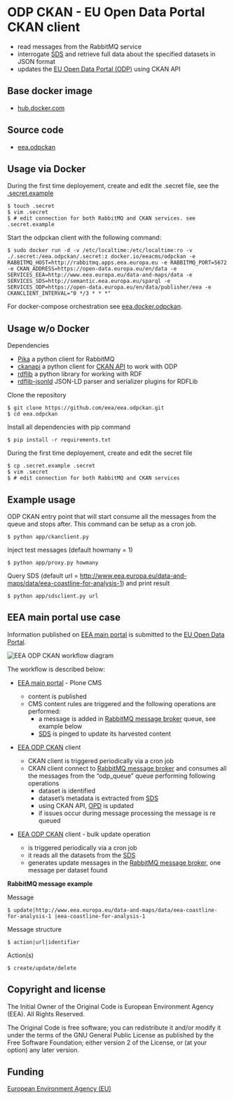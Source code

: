 # ODP CKAN - EU Open Data Portal CKAN client

- read messages from the RabbitMQ service
- interrogate [SDS](http://semantic.eea.europa.eu) and retrieve full data about the specified datasets in JSON format
- updates the [EU Open Data Portal (ODP)](https://open-data.europa.eu/en/data/publisher/eea) using CKAN API

## Base docker image

 - [hub.docker.com](https://registry.hub.docker.com/u/eeacms/odpckan)

## Source code

  - [eea.odpckan](http://github.com/eea/eea.odpckan)

## Usage via Docker

During the first time deployement, create and edit the .secret file, see the [.secret.example](.secret.example)

    $ touch .secret
    $ vim .secret
    $ # edit connection for both RabbitMQ and CKAN services. see .secret.example

Start the odpckan client with the following command:

    $ sudo docker run -d -v /etc/localtime:/etc/localtime:ro -v ./.secret:/eea.odpckan/.secret:z docker.io/eeacms/odpckan -e RABBITMQ_HOST=http://rabbitmq.apps.eea.europa.eu -e RABBITMQ_PORT=5672 -e CKAN_ADDRESS=https://open-data.europa.eu/en/data -e SERVICES_EEA=http://www.eea.europa.eu/data-and-maps/data -e SERVICES_SDS=http://semantic.eea.europa.eu/sparql -e SERVICES_ODP=https://open-data.europa.eu/en/data/publisher/eea -e CKANCLIENT_INTERVAL="0 */3 * * *"

For docker-compose orchestration see [eea.docker.odpckan](https://github.com/eea/eea.docker.odpckan).                                                              

## Usage w/o Docker

Dependencies

- [Pika](https://pika.readthedocs.org/en/0.10.0/) a python client for RabbitMQ
- [ckanapi](https://github.com/ckan/ckanapi) a python client for [CKAN API](http://docs.ckan.org/en/latest/contents.html) to work with ODP
- [rdflib](https://github.com/RDFLib/rdflib/) a python library for working with RDF
- [rdflib-jsonld](https://github.com/RDFLib/rdflib-jsonld) JSON-LD parser and serializer plugins for RDFLib

Clone the repository

    $ git clone https://github.com/eea/eea.odpckan.git
    $ cd eea.odpckan

Install all dependencies with pip command

    $ pip install -r requirements.txt

During the first time deployement, create and edit the secret file

    $ cp .secret.example .secret
    $ vim .secret
    $ # edit connection for both RabbitMQ and CKAN services

## Example usage

ODP CKAN entry point that will start consume all the messages from the queue and stops after. This command can be setup as a cron job.

    $ python app/ckanclient.py

Inject test messages (default howmany = 1)

    $ python app/proxy.py howmany

Query SDS (default url = http://www.eea.europa.eu/data-and-maps/data/eea-coastline-for-analysis-1) and print result

    $ python app/sdsclient.py url

## EEA main portal use case

Information published on [EEA main portal](http://www.eea.europa.eu) is submitted to the [EU Open Data Portal](https://data.europa.eu).

![EEA ODP CKAN workflow diagram](https://drive.google.com/file/d/0B-2fZm4-OM0pYmJuY1BsT21IVUU/view?pref=2&pli=1)

The workflow is described below:

- [EEA main portal](http://www.eea.europa.eu) - Plone CMS
  - content is published
  - CMS content rules are triggered and the following operations are performed:
    - a message is added in [RabbitMQ message broker](http://rabbitmq.apps.eea.europa.eu) queue, see example below
    - [SDS](http://semantic.eea.europa.eu) is pinged to update its harvested content

- [EEA ODP CKAN](https://github.com/eea/eea.odpckan/tree/master/app) client
  - CKAN client is triggered periodically via a cron job
  - CKAN client connect to  [RabbitMQ message broker](http://rabbitmq.apps.eea.europa.eu) and consumes all the messages from the “odp_queue” queue performing following operations
    - dataset is identified
    - dataset’s metadata is extracted from [SDS](http://semantic.eea.europa.eu)
    - using CKAN API, [OPD](http://data.europa.eu/euodp) is updated
    - if issues occur during message processing the message is re queued

- [EEA ODP CKAN](https://github.com/eea/eea.odpckan/tree/master/app) client - bulk update operation 
    - is triggered periodically via a cron job
    - it reads all the datasets from the [SDS](http://semantic.eea.europa.eu)
    - generates update messages in the [RabbitMQ message broker](http://rabbitmq.apps.eea.europa.eu), one message per dataset found

__RabbitMQ message example__

Message

    $ update|http://www.eea.europa.eu/data-and-maps/data/eea-coastline-for-analysis-1 |eea-coastline-for-analysis-1

Message structure

    $ action|url|identifier

Action(s)

    $ create/update/delete

## Copyright and license

The Initial Owner of the Original Code is European Environment Agency (EEA).
All Rights Reserved.

The Original Code is free software;
you can redistribute it and/or modify it under the terms of the GNU
General Public License as published by the Free Software Foundation;
either version 2 of the License, or (at your option) any later
version.

## Funding

[European Environment Agency (EU)](http://eea.europa.eu)
